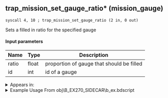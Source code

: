 ## trap_mission_set_gauge_ratio* (mission_gauge)

`syscall 4, 10 ; trap_mission_set_gauge_ratio (2 in, 0 out)`

Sets a filled in ratio for the specified gauge

#### Input parameters
| Name | Type | Description
|------|------|------------
| ratio   | float   | proportion of gauge that should be filled
| id   | int   | id of a gauge




<details>
	<summary>Appears in:</summary>
| filename | Entity (obj)
|----------|-------------
| obj\B_EX270_SIDECAR\b_ex.bdscript       | ((F) Xemnas’s dragon sidecar)          
| obj\F_EH070\f_eh.bdscript       | ((F) Xemnas’s dragon core cylinder (right) (EH))          
| obj\F_EH080\f_eh.bdscript       | ((F) Xemnas’s dragon core cylinder (left) (EH))          

</details>

<details>
	<summary>Example Usage From obj\B_EX270_SIDECAR\b_ex.bdscript</summary>
```
L2536:
 pushImmf 0
 pushImm 0
 syscall 4, 10 ; trap_mission_set_gauge_ratio (2 in, 0 out)
 ret
```
</details>

